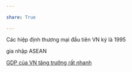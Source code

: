 ---  
share: True  
---  
Các hiệp định thương mại đầu tiên VN ký là 1995  
  
gia nhập ASEAN   
  
[GDP của VN tăng trưởng rất nhanh](./GDP%20c%E1%BB%A7a%20VN%20t%C4%83ng%20tr%C6%B0%E1%BB%9Fng%20r%E1%BA%A5t%20nhanh.md)  
